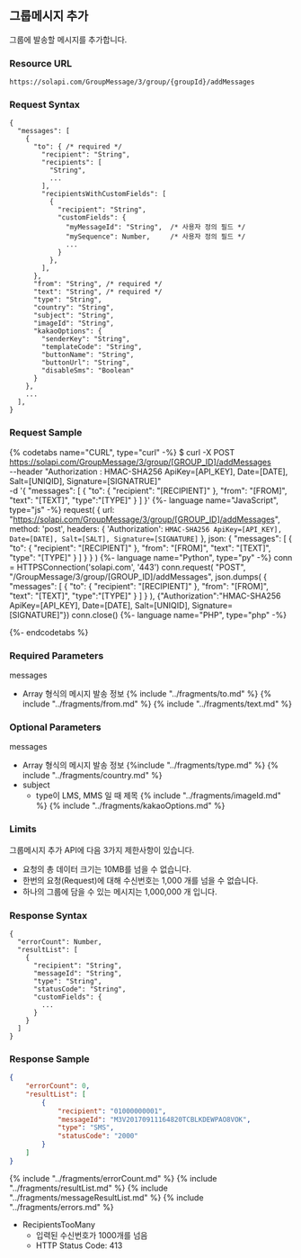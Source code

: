 ## 그룹메시지 추가
그룹에 발송할 메시지를 추가합니다.

### Resource URL
`https://solapi.com/GroupMessage/3/group/{groupId}/addMessages`

### Request Syntax

```syntax
{
  "messages": [
    {
      "to": { /* required */
        "recipient": "String",
        "recipients": [
          "String",
          ...
        ],
        "recipientsWithCustomFields": [
          {
            "recipient": "String",
            "customFields": {
              "myMessageId": "String",  /* 사용자 정의 필드 */
              "mySequence": Number,     /* 사용자 정의 필드 */
              ...
            }
          },
        ],
      },
      "from": "String", /* required */
      "text": "String", /* required */
      "type": "String",
      "country": "String",
      "subject": "String",
      "imageId": "String",
      "kakaoOptions": {
        "senderKey": "String",
        "templateCode": "String",
        "buttonName": "String",
        "buttonUrl": "String",
        "disableSms": "Boolean"
      }
    },
    ...
  ],
}
```

### Request Sample

{% codetabs name="CURL", type="curl" -%}
$ curl -X POST  https://solapi.com/GroupMessage/3/group/[GROUP_ID]/addMessages \
    --header "Authorization : HMAC-SHA256 ApiKey=[API_KEY], Date=[DATE], Salt=[UNIQID], Signature=[SIGNATRUE]" \
    -d '{
      "messages": [
        {
          "to": {
            "recipient": "[RECIPIENT]"
          },
          "from": "[FROM]",
          "text": "[TEXT]",
          "type":"[TYPE]"
        }
      ]
    }'
{%- language name="JavaScript", type="js" -%}
request(
  {
    url: "https://solapi.com/GroupMessage/3/group/[GROUP_ID]/addMessages",
    method: 'post',
    headers: {
      'Authorization': `HMAC-SHA256 ApiKey=[API_KEY], Date=[DATE], Salt=[SALT], Signature=[SIGNATURE]`
    },
    json: {
      "messages": [
        {
          "to": {
            "recipient": "[RECIPIENT]"
          },
          "from": "[FROM]",
          "text": "[TEXT]",
          "type": "[TYPE]"
        }
      ]
    }
  }
)
{%- language name="Python", type="py" -%}
conn = HTTPSConnection('solapi.com', '443')
conn.request(
  "POST",
  "/GroupMessage/3/group/[GROUP_ID]/addMessages",
  json.dumps(
    {
      "messages": [
        {
          "to": {
            "recipient": "[RECIPIENT]"
          },
          "from": "[FROM]",
          "text": "[TEXT]",
          "type":"[TYPE]"
        }
      ]
    }
  ),
  {"Authorization":"HMAC-SHA256 ApiKey=[API_KEY], Date=[DATE], Salt=[UNIQID], Signature=[SIGNATURE]"})
conn.close()
{%- language name="PHP", type="php" -%}
<?php
$ch = curl_init();
curl_setopt($ch, CURLOPT_URL,"https://solapi.com/GroupMessage/3/group/[GROUP_ID]/addMessages");
curl_setopt($ch, CURLOPT_POST, 1);
curl_setopt($ch, CURLOPT_HTTPHEADER, array(
 'Authorization: HMAC-SHA256 ApiKey=[API_KEY], Date=[DATE], Salt=[SALT], Signature=[SIGNATURE]'
));
curl_setopt($ch, CURLOPT_POSTFIELDS, json_encode(
  '{
    "messages": [
      {
        "to": {
          "recipient": "[RECIPIENT]"
        },
        "from": "[FROM]",
        "text": "[TEXT]",
        "type":"[TYPE]"
      }
    ]
  }'
);
curl_exec($ch);
curl_close($ch);
?>
{%- endcodetabs %}


### Required Parameters

messages
  - Array 형식의 메시지 발송 정보
{% include "../fragments/to.md" %}
{% include "../fragments/from.md" %}
{% include "../fragments/text.md" %}

### Optional Parameters

messages
  - Array 형식의 메시지 발송 정보
{%include "../fragments/type.md" %}
{% include "../fragments/country.md" %}
  - subject
    - type이 LMS, MMS 일 때 제목
{% include "../fragments/imageId.md" %}
{% include "../fragments/kakaoOptions.md" %}

### Limits
그룹메시지 추가 API에 다음 3가지 제한사항이 있습니다.

  - 요청의 총 데이터 크기는 10MB를 넘을 수 없습니다.
  - 한번의 요청(Request)에 대해 수신번호는 1,000 개를 넘을 수 없습니다.
  - 하나의 그룹에 담을 수 있는 메시지는 1,000,000 개 입니다.


### Response Syntax

```syntax
{
  "errorCount": Number,
  "resultList": [
    {
      "recipient": "String",
      "messageId": "String",
      "type": "String",
      "statusCode": "String",
      "customFields": {
        ...
      }
    }
  ]
}
```

### Response Sample

```json
{
    "errorCount": 0,
    "resultList": [
        {
            "recipient": "01000000001",
            "messageId": "M3V20170911164820TCBLKDEWPAO8VOK",
            "type": "SMS",
            "statusCode": "2000"
        }
    ]
}
```

{% include "../fragments/errorCount.md" %}
{% include "../fragments/resultList.md" %}
{% include "../fragments/messageResultList.md" %}
{% include "../fragments/errors.md" %}
  - RecipientsTooMany
    - 입력된 수신번호가 1000개를 넘음
    - HTTP Status Code: 413


